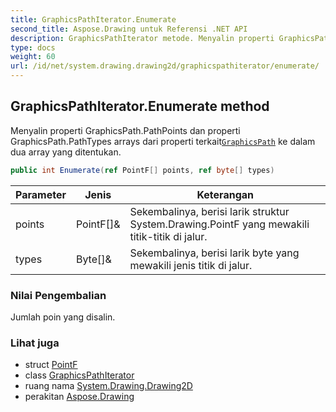 ```yaml
---
title: GraphicsPathIterator.Enumerate
second_title: Aspose.Drawing untuk Referensi .NET API
description: GraphicsPathIterator metode. Menyalin properti GraphicsPath.PathPoints dan properti GraphicsPath.PathTypes arrays dari properti terkaitGraphicsPath ke dalam dua array yang ditentukan.
type: docs
weight: 60
url: /id/net/system.drawing.drawing2d/graphicspathiterator/enumerate/
---
```

## GraphicsPathIterator.Enumerate method

Menyalin properti GraphicsPath.PathPoints dan properti GraphicsPath.PathTypes arrays dari properti terkait[`GraphicsPath`](../../graphicspath/) ke dalam dua array yang ditentukan.

```csharp
public int Enumerate(ref PointF[] points, ref byte[] types)
```

| Parameter | Jenis | Keterangan |
| --- | --- | --- |
| points | PointF[]& | Sekembalinya, berisi larik struktur System.Drawing.PointF yang mewakili titik-titik di jalur. |
| types | Byte[]& | Sekembalinya, berisi larik byte yang mewakili jenis titik di jalur. |

### Nilai Pengembalian

Jumlah poin yang disalin.

### Lihat juga

* struct [PointF](../../../system.drawing/pointf/)
* class [GraphicsPathIterator](../)
* ruang nama [System.Drawing.Drawing2D](../../graphicspathiterator/)
* perakitan [Aspose.Drawing](../../../)


